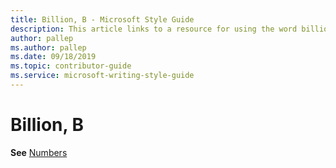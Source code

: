 ```yaml
---
title: Billion, B - Microsoft Style Guide
description: This article links to a resource for using the word billion in accordance with Microsoft style guidelines.
author: pallep
ms.author: pallep
ms.date: 09/18/2019
ms.topic: contributor-guide
ms.service: microsoft-writing-style-guide
---
```


# Billion, B

**See** [Numbers](~/numbers.md)
